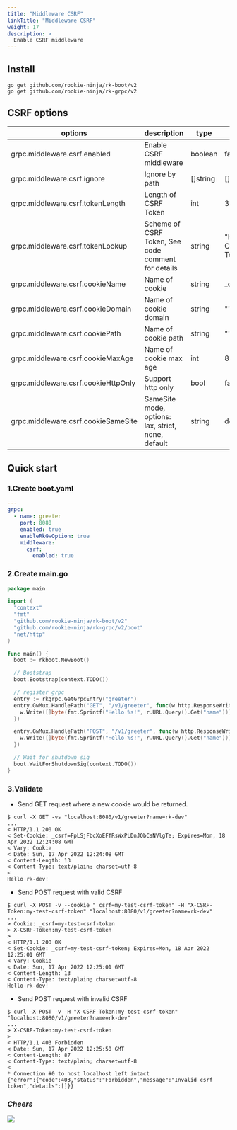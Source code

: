```yaml
---
title: "Middleware CSRF"
linkTitle: "Middleware CSRF"
weight: 17
description: >
  Enable CSRF middleware
---
```


## Install
```shell script
go get github.com/rookie-ninja/rk-boot/v2
go get github.com/rookie-ninja/rk-grpc/v2
```

## CSRF options
| options                     | description                        | type     | default |
|------------------------------------|----------------------------------------------------|----------|-----------------------|
| grpc.middleware.csrf.enabled        | Enable CSRF middleware                             | boolean  | false                 |
| grpc.middleware.csrf.ignore         | Ignore by path                                     | []string | []                    |
| grpc.middleware.csrf.tokenLength    | Length of CSRF Token                               | int      | 32                    |
| grpc.middleware.csrf.tokenLookup    | Scheme of CSRF Token, See code comment for details | string   | "header:X-CSRF-Token" |
| grpc.middleware.csrf.cookieName     | Name of cookie                                     | string   | _csrf                 |
| grpc.middleware.csrf.cookieDomain   | Name of cookie domain                              | string   | ""                    |
| grpc.middleware.csrf.cookiePath     | Name of cookie path                                | string   | ""                    |
| grpc.middleware.csrf.cookieMaxAge   | Name of cookie max age                             | int      | 86400                 |
| grpc.middleware.csrf.cookieHttpOnly | Support http only                                  | bool     | false                 |
| grpc.middleware.csrf.cookieSameSite | SameSite mode, options: lax, strict, none, default | string   | default               |

## Quick start
### 1.Create boot.yaml
```yaml
---
grpc:
  - name: greeter
    port: 8080
    enabled: true
    enableRkGwOption: true
    middleware:
      csrf:
        enabled: true
```

### 2.Create main.go
```go
package main

import (
  "context"
  "fmt"
  "github.com/rookie-ninja/rk-boot/v2"
  "github.com/rookie-ninja/rk-grpc/v2/boot"
  "net/http"
)

func main() {
  boot := rkboot.NewBoot()

  // Bootstrap
  boot.Bootstrap(context.TODO())

  // register grpc
  entry := rkgrpc.GetGrpcEntry("greeter")
  entry.GwMux.HandlePath("GET", "/v1/greeter", func(w http.ResponseWriter, r *http.Request, pathParams map[string]string) {
    w.Write([]byte(fmt.Sprintf("Hello %s!", r.URL.Query().Get("name"))))
  })

  entry.GwMux.HandlePath("POST", "/v1/greeter", func(w http.ResponseWriter, r *http.Request, pathParams map[string]string) {
    w.Write([]byte(fmt.Sprintf("Hello %s!", r.URL.Query().Get("name"))))
  })

  // Wait for shutdown sig
  boot.WaitForShutdownSig(context.TODO())
}
```

### 3.Validate
- Send GET request where a new cookie would be returned.

```shell script
$ curl -X GET -vs "localhost:8080/v1/greeter?name=rk-dev"
...
< HTTP/1.1 200 OK
< Set-Cookie: _csrf=FpLSjFbcXoEFfRsWxPLDnJObCsNVlgTe; Expires=Mon, 18 Apr 2022 12:24:08 GMT
< Vary: Cookie
< Date: Sun, 17 Apr 2022 12:24:08 GMT
< Content-Length: 13
< Content-Type: text/plain; charset=utf-8
< 
Hello rk-dev!
```

- Send POST request with valid CSRF

```shell script
$ curl -X POST -v --cookie "_csrf=my-test-csrf-token" -H "X-CSRF-Token:my-test-csrf-token" "localhost:8080/v1/greeter?name=rk-dev"
...
> Cookie: _csrf=my-test-csrf-token
> X-CSRF-Token:my-test-csrf-token
> 
< HTTP/1.1 200 OK
< Set-Cookie: _csrf=my-test-csrf-token; Expires=Mon, 18 Apr 2022 12:25:01 GMT
< Vary: Cookie
< Date: Sun, 17 Apr 2022 12:25:01 GMT
< Content-Length: 13
< Content-Type: text/plain; charset=utf-8
Hello rk-dev!
```

- Send POST request with invalid CSRF

```shell script
$ curl -X POST -v -H "X-CSRF-Token:my-test-csrf-token" "localhost:8080/v1/greeter?name=rk-dev"
...
> X-CSRF-Token:my-test-csrf-token
> 
< HTTP/1.1 403 Forbidden
< Date: Sun, 17 Apr 2022 12:25:50 GMT
< Content-Length: 87
< Content-Type: text/plain; charset=utf-8
< 
* Connection #0 to host localhost left intact
{"error":{"code":403,"status":"Forbidden","message":"Invalid csrf token","details":[]}}
```

### _**Cheers**_
![](/rk-boot/user-guide/cheers.png)
